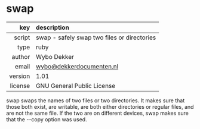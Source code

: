# swap
|     key | description
|     ---:|:---
|  script | swap - safely swap two files or directories
|    type | ruby
|  author | Wybo Dekker
|   email | wybo@dekkerdocumenten.nl
| version | 1.01
| license | GNU General Public License

swap swaps the names of two files or two directories. It makes sure that those
both exist, are writable, are both either directories or regular files, and are
not the same file. If the two are on different devices, swap makes sure that
the --copy option was used.
